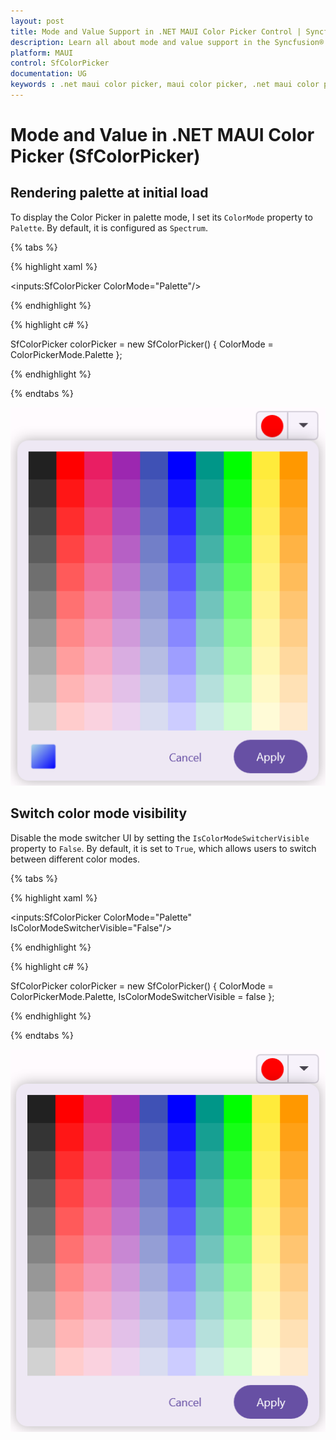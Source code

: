 ```yaml
---
layout: post
title: Mode and Value Support in .NET MAUI Color Picker Control | Syncfusion®
description: Learn all about mode and value support in the Syncfusion® .NET MAUI Color Picker (SfColorPicker) control and more.
platform: MAUI
control: SfColorPicker
documentation: UG
keywords : .net maui color picker, maui color picker, .net maui color picker control, maui color picker control
---
```


# Mode and Value in .NET MAUI Color Picker (SfColorPicker)

## Rendering palette at initial load

To display the Color Picker in palette mode, I set its `ColorMode` property to `Palette`. By default, it is configured as `Spectrum`.

{% tabs %}

{% highlight xaml %}

<inputs:SfColorPicker ColorMode="Palette"/>          

{% endhighlight %}

{% highlight c# %}

SfColorPicker colorPicker = new SfColorPicker()
{
    ColorMode = ColorPickerMode.Palette
};

{% endhighlight %}

{% endtabs %}

![Palette](Images/Mode/Palette.png)

## Switch color mode visibility

Disable the mode switcher UI by setting the `IsColorModeSwitcherVisible` property to `False`. By default, it is set to `True`, which allows users to switch between different color modes.

{% tabs %}

{% highlight xaml %}

<inputs:SfColorPicker ColorMode="Palette" IsColorModeSwitcherVisible="False"/>

{% endhighlight %}

{% highlight c# %}

SfColorPicker colorPicker = new SfColorPicker()
{
    ColorMode = ColorPickerMode.Palette,
    IsColorModeSwitcherVisible = false
};
    
{% endhighlight %}

{% endtabs %}

![Color mode](Images/Customization/HideSwitchColorMode.png)